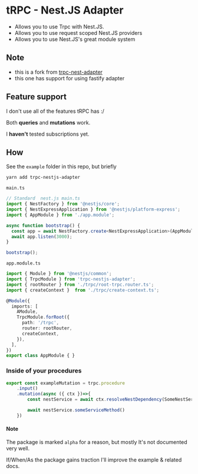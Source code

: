 # tRPC - Nest.JS Adapter

- Allows you to use Trpc with Nest.JS.
- Allows you to use request scoped Nest.JS providers
- Allows you to use Nest.JS's great module system

## Note

- this is a fork from [trpc-nest-adapter](https://github.com/macstr1k3r/trpc-nestjs-adapter)
- this one has support for using fastify adapter


## Feature support
I don't use all of the features tRPC has :/ 

Both __queries__ and __mutations__ work. 

I __haven't__ tested subscriptions yet.

## How

See the `example` folder in this repo, but briefly 

```bash
yarn add trpc-nestjs-adapter
```

`main.ts`
``` ts 
// Standard  nest.js main.ts
import { NestFactory } from '@nestjs/core';
import { NestExpressApplication } from '@nestjs/platform-express';
import { AppModule } from './app.module';

async function bootstrap() {
  const app = await NestFactory.create<NestExpressApplication>(AppModule);
  await app.listen(3000);
}

bootstrap();
```

`app.module.ts`
```ts
import { Module } from '@nestjs/common';
import { TrpcModule } from 'trpc-nestjs-adapter';
import { rootRouter } from './trpc/root-trpc.router.ts';
import { createContext }  from './trpc/create-context.ts';

@Module({
  imports: [
    AModule,
    TrpcModule.forRoot({
      path: '/trpc',
      router: rootRouter,
      createContext,
    }),
  ],
})
export class AppModule { }

```


### Inside of your procedures

```ts
export const exampleMutation = trpc.procedure
    .input()
    .mutation(async ({ ctx })=>{
        const nestService = await ctx.resolveNestDependency(SomeNestService);

        await nestService.someServiceMethod()
    })
```


#### Note
The package is marked `alpha` for a reason, but mostly It's not documented very well.

If/When/As the package gains traction I'll improve the example & related docs.